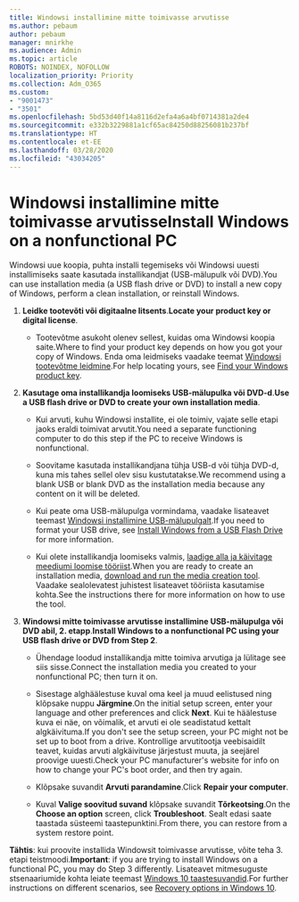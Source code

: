```yaml
---
title: Windowsi installimine mitte toimivasse arvutisse
ms.author: pebaum
author: pebaum
manager: mnirkhe
ms.audience: Admin
ms.topic: article
ROBOTS: NOINDEX, NOFOLLOW
localization_priority: Priority
ms.collection: Adm_O365
ms.custom:
- "9001473"
- "3501"
ms.openlocfilehash: 5bd53d40f14a8116d2efa4a6a4bf0714381a2de4
ms.sourcegitcommit: e332b3229881a1cf65ac84250d88256081b237bf
ms.translationtype: HT
ms.contentlocale: et-EE
ms.lasthandoff: 03/28/2020
ms.locfileid: "43034205"
---
```

# <a name="install-windows-on-a-nonfunctional-pc"></a><span data-ttu-id="92346-102">Windowsi installimine mitte toimivasse arvutisse</span><span class="sxs-lookup"><span data-stu-id="92346-102">Install Windows on a nonfunctional PC</span></span>

<span data-ttu-id="92346-103">Windowsi uue koopia, puhta installi tegemiseks või Windowsi uuesti installimiseks saate kasutada installikandjat (USB-mälupulk või DVD).</span><span class="sxs-lookup"><span data-stu-id="92346-103">You can use installation media (a USB flash drive or DVD) to install a new copy of Windows, perform a clean installation, or reinstall Windows.</span></span>

1. <span data-ttu-id="92346-104">**Leidke tootevõti või digitaalne litsents**.</span><span class="sxs-lookup"><span data-stu-id="92346-104">**Locate your product key or digital license**.</span></span>

    - <span data-ttu-id="92346-105">Tootevõtme asukoht olenev sellest, kuidas oma Windowsi koopia saite.</span><span class="sxs-lookup"><span data-stu-id="92346-105">Where to find your product key depends on how you got your copy of Windows.</span></span> <span data-ttu-id="92346-106">Enda oma leidmiseks vaadake teemat [Windowsi tootevõtme leidmine](https://support.microsoft.com/help/10749/windows-10-find-product-key).</span><span class="sxs-lookup"><span data-stu-id="92346-106">For help locating yours, see [Find your Windows product key](https://support.microsoft.com/help/10749/windows-10-find-product-key).</span></span> 

2. <span data-ttu-id="92346-107">**Kasutage oma installikandja loomiseks USB-mälupulka või DVD-d**.</span><span class="sxs-lookup"><span data-stu-id="92346-107">**Use a USB flash drive or DVD to create your own installation media**.</span></span>

    - <span data-ttu-id="92346-108">Kui arvuti, kuhu Windowsi installite, ei ole toimiv, vajate selle etapi jaoks eraldi toimivat arvutit.</span><span class="sxs-lookup"><span data-stu-id="92346-108">You need a separate functioning computer to do this step if the PC to receive Windows is nonfunctional.</span></span>

    - <span data-ttu-id="92346-109">Soovitame kasutada installikandjana tühja USB-d või tühja DVD-d, kuna mis tahes sellel olev sisu kustutatakse.</span><span class="sxs-lookup"><span data-stu-id="92346-109">We recommend using a blank USB or blank DVD as the installation media because any content on it will be deleted.</span></span>

    - <span data-ttu-id="92346-110">Kui peate oma USB-mälupulga vormindama, vaadake lisateavet teemast [Windowsi installimine USB-mälupulgalt](https://docs.microsoft.com/windows-hardware/manufacture/desktop/install-windows-from-a-usb-flash-drive).</span><span class="sxs-lookup"><span data-stu-id="92346-110">If you need to format your USB drive, see [Install Windows from a USB Flash Drive](https://docs.microsoft.com/windows-hardware/manufacture/desktop/install-windows-from-a-usb-flash-drive) for more information.</span></span>

    - <span data-ttu-id="92346-111">Kui olete installikandja loomiseks valmis, [laadige alla ja käivitage meediumi loomise tööriist](https://www.microsoft.com/software-download/windows10).</span><span class="sxs-lookup"><span data-stu-id="92346-111">When you are ready to create an installation media, [download and run the media creation tool](https://www.microsoft.com/software-download/windows10).</span></span> <span data-ttu-id="92346-112">Vaadake sealolevatest juhistest lisateavet tööriista kasutamise kohta.</span><span class="sxs-lookup"><span data-stu-id="92346-112">See the instructions there for more information on how to use the tool.</span></span>

3. <span data-ttu-id="92346-113">**Windowsi mitte toimivasse arvutisse installimine USB-mälupulga või DVD abil, 2. etapp**.</span><span class="sxs-lookup"><span data-stu-id="92346-113">**Install Windows to a nonfunctional PC using your USB flash drive or DVD from Step 2**.</span></span>

    - <span data-ttu-id="92346-114">Ühendage loodud installikandja mitte toimiva arvutiga ja lülitage see siis sisse.</span><span class="sxs-lookup"><span data-stu-id="92346-114">Connect the installation media you created to your nonfunctional PC; then turn it on.</span></span>

    - <span data-ttu-id="92346-115">Sisestage alghäälestuse kuval oma keel ja muud eelistused ning klõpsake nuppu **Järgmine**.</span><span class="sxs-lookup"><span data-stu-id="92346-115">On the initial setup screen, enter your language and other preferences and click **Next**.</span></span> <span data-ttu-id="92346-116">Kui te häälestuse kuva ei näe, on võimalik, et arvuti ei ole seadistatud kettalt algkäivituma.</span><span class="sxs-lookup"><span data-stu-id="92346-116">If you don't see the setup screen, your PC might not be set up to boot from a drive.</span></span> <span data-ttu-id="92346-117">Kontrollige arvutitootja veebisaidilt teavet, kuidas arvuti algkäivituse järjestust muuta, ja seejärel proovige uuesti.</span><span class="sxs-lookup"><span data-stu-id="92346-117">Check your PC manufacturer's website for info on how to change your PC's boot order, and then try again.</span></span>

    - <span data-ttu-id="92346-118">Klõpsake suvandit **Arvuti parandamine**.</span><span class="sxs-lookup"><span data-stu-id="92346-118">Click **Repair your computer**.</span></span>

    - <span data-ttu-id="92346-119">Kuval **Valige soovitud suvand** klõpsake suvandit **Tõrkeotsing**.</span><span class="sxs-lookup"><span data-stu-id="92346-119">On the **Choose an option** screen, click **Troubleshoot**.</span></span> <span data-ttu-id="92346-120">Sealt edasi saate taastada süsteemi taastepunktini.</span><span class="sxs-lookup"><span data-stu-id="92346-120">From there, you can restore from a system restore point.</span></span>

<span data-ttu-id="92346-121">**Tähtis**: kui proovite installida Windowsit toimivasse arvutisse, võite teha 3. etapi teistmoodi.</span><span class="sxs-lookup"><span data-stu-id="92346-121">**Important**: if you are trying to install Windows on a functional PC, you may do Step 3 differently.</span></span> <span data-ttu-id="92346-122">Lisateavet mitmesuguste stsenaariumide kohta leiate teemast [Windows 10 taastesuvandid](https://support.microsoft.com/help/12415/windows-10-recovery-options).</span><span class="sxs-lookup"><span data-stu-id="92346-122">For further instructions on different scenarios, see [Recovery options in Windows 10](https://support.microsoft.com/help/12415/windows-10-recovery-options).</span></span>
